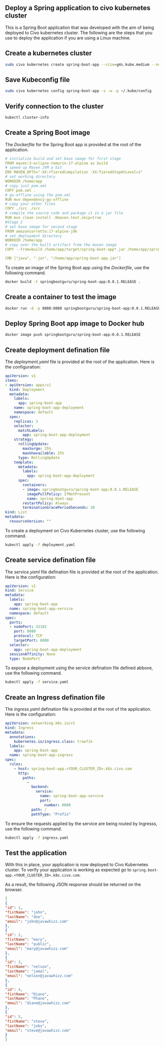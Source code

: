 ## Deploy a Spring application to civo kubernetes cluster
This is a Spring Boot application that was developed with the aim of being deployed to Civo kubernetes cluster. The following are the steps that you use to deploy the application if you are using a Linux machine.

## Create a kubernetes cluster

```bash
sudo civo kubernetes create spring-boot-app --size=g4s.kube.medium --nodes=3 --wait
```

## Save Kubeconfig file

```bash
sudo civo kubernetes config spring-boot-app -s -w -p ~/.kube/config
```

## Verify connection to the cluster

```bash
kubectl cluster-info
```

## Create a Spring Boot image
The *Dockerfile* for the Spring Boot app is provided at the root of the application.

```yaml
# initialize build and set base image for first stage
FROM maven:3-eclipse-temurin-17-alpine as build
# speed up Maven JVM a bit
ENV MAVEN_OPTS="-XX:+TieredCompilation -XX:TieredStopAtLevel=1"
# set working directory
WORKDIR /home/app
# copy just pom.xml
COPY pom.xml .
# go-offline using the pom.xml
RUN mvn dependency:go-offline
# copy your other files
COPY ./src ./src
# compile the source code and package it in a jar file
RUN mvn clean install -Dmaven.test.skip=true
#Stage 2
# set base image for second stage
FROM amazoncorretto:17-alpine-jdk
# set deployment directory
WORKDIR /home/app
# copy over the built artifact from the maven image
COPY --from=build /home/app/target/spring-boot-app*.jar /home/app/spring-boot-app.jar

CMD ["java", "-jar", "/home/app/spring-boot-app.jar"]
```
To create an image of the Spring Boot app using the *Dockerfile*, use the following command.

```bash
docker build -t springbootguru/spring-boot-app:0.0.1.RELEASE .
```

## Create a container to test the image

```bash
docker run -d -p 8080:8080 springbootguru/spring-boot-app:0.0.1.RELEASE
```

## Deploy Spring Boot app image to Docker hub

```bash
docker image push springbootguru/spring-boot-app:0.0.1.RELEASE
```

## Create deployment defination file
The *deployment.yaml* file is provided at the root of the application. Here is the configuration:

```yaml
apiVersion: v1
items:
- apiVersion: apps/v1
  kind: Deployment
  metadata:
    labels:
      app: spring-boot-app
    name: spring-boot-app-deployment
    namespace: default
  spec:
    replicas: 3
    selector:
      matchLabels:
        app: spring-boot-app-deployment
    strategy:
      rollingUpdate:
        maxSurge: 25%
        maxUnavailable: 25%
      type: RollingUpdate
    template:
      metadata:
        labels:
          app: spring-boot-app-deployment
      spec:
        containers:
        - image: springbootguru/spring-boot-app:0.0.1.RELEASE
          imagePullPolicy: IfNotPresent
          name: spring-boot-app
        restartPolicy: Always
        terminationGracePeriodSeconds: 30
kind: List
metadata:
  resourceVersion: ""
```
To create a deployment on Civo Kubernetes cluster, use the following command.

```bash
kubectl apply -f deployment.yaml
```

## Create service defination file
The *service.yaml* file defination file is provided at the root of the application. Here is the configuration:

```yaml
apiVersion: v1
kind: Service
metadata:
  labels:
    app: spring-boot-app
  name: spring-boot-app-service
  namespace: default
spec:
  ports:
  - nodePort: 32182
    port: 8080
    protocol: TCP
    targetPort: 8080
  selector:
    app: spring-boot-app-deployment
  sessionAffinity: None
  type: NodePort
```
To expose a deployment using the service defination file defined abbove, use the following command.

```bash
kubectl apply -f service.yaml
```
## Create an Ingress defination file
The *ingress.yaml* defination file is provided at the root of the application. Here is the configuration:

```yaml
apiVersion: networking.k8s.io/v1
kind: Ingress
metadata:
  annotations:
    kubernetes.io/ingress.class: traefik
  labels:
    app: spring-boot-app
  name: spring-boot-app-ingress
spec:
  rules:
    - host: spring-boot-app.<YOUR_CLUSTER_ID>.k8s.civo.com
      http:
        paths:
          -
            backend:
              service:
                name: spring-boot-app-service
                port:
                  number: 8080
            path: /
            pathType: "Prefix"
```
To ensure the requests applied by the service are being routed by Ingresss, use the following command.

```bash
kubectl apply -f ingress.yaml
```
## Test the application
With this in place, your application is now deployed to Civo Kubernetes cluster. To verify your application is working as expected go to `spring.boot-app.<YOUR_CLUSTER_ID>.k8s.civo.com`.

As a result, the following JSON response should be returned on the browser.

```JSON
[
{
"id": 1,
"fistName": "john",
"lastName": "doe",
"email": "john@javawhizz.com"
},
{
"id": 2,
"fistName": "mary",
"lastName": "public",
"email": "mary@javawhizz.com"
},
{
"id": 3,
"fistName": "nelson",
"lastName": "jamal",
"email": "nelson@javawhizz.com"
},
{
"id": 4,
"fistName": "Diane",
"lastName": "Phane",
"email": "diane@javawhizz.com"
},
{
"id": 5,
"fistName": "steve",
"lastName": "jobs",
"email": "steve@javawhizz.com"
}
]
```
